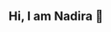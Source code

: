 ## Hi, I am Nadira 👋

<!--
**nadira-talayee/nadira-talayee** is a ✨ _special_ ✨ repository because its `README.md` (this file) appears on your GitHub profile.

Here are some ideas to get you started:

- 🔭 I’m currently a junior at Smith College double majoring in Statistical and Data Sciences & Economics ...
- 🌱 I’m currently learning ...
- 👯 I’m looking to collaborate on ...
- 🤔 I’m looking for help with ...
- 💬 Ask me about Running, ...
- 📫 How to reach me: ...
- 😄 Pronouns: ...
- ⚡ Fun fact: ...
-->
